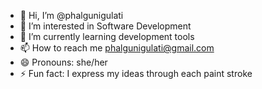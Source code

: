 - 👋 Hi, I’m @phalgunigulati
- 👀 I’m interested in Software Development
- 🌱 I’m currently learning development tools
- 📫 How to reach me phalgunigulati@gmail.com
- 😄 Pronouns: she/her
- ⚡ Fun fact: I express my ideas through each paint stroke

<!---
phalgunigulati/phalgunigulati is a ✨ special ✨ repository because its `README.md` (this file) appears on your GitHub profile.
You can click the Preview link to take a look at your changes.
--->
